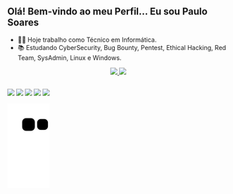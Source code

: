 ## Olá! Bem-vindo ao meu Perfil... Eu sou Paulo Soares

- 👨‍💻 Hoje trabalho como Técnico em Informática.
- 📚 Estudando CyberSecurity, Bug Bounty, Pentest, Ethical Hacking, Red Team, SysAdmin, Linux e Windows.


<div align="center">
  <a href="https://github.com/k4k4rot0">
  <img height="180em" src="https://github-readme-stats.vercel.app/api?username=k4k4rot0&show_icons=true&theme=dracula&include_all_commits=true&count_private=true"/>
  <img height="180em" src="https://github-readme-stats.vercel.app/api/top-langs/?username=k4k4rot0&layout=compact&langs_count=7&theme=dracula"/>
</div>
  
  
   ##
 
<div> 
  <a href="https://www.youtube.com/channel/UCXPV6lbDxQGoNPUOwB26H2w?sub_confirmation=1" target="_blank"><img src="https://img.shields.io/badge/YouTube-FF0000?style=for-the-badge&logo=youtube&logoColor=white" target="_blank"></a>
 <a href="http://t.me/k4k4rot0" target="_blank"><img src="https://img.shields.io/badge/Telegram-7289DA?style=for-the-badge&logo=Telegram&logoColor=white" target="_blank"></a> 
  <a href = "mailto:k4k4rot0@protonmail.com"><img src="https://img.shields.io/badge/-Protonmail-%23333?style=for-the-badge&logo=Protonmail&logoColor=white" target="_blank"></a>
  <a href="https://www.linkedin.com/in/k4k4rot0/" target="_blank"><img src="https://img.shields.io/badge/-LinkedIn-%230077B5?style=for-the-badge&logo=linkedin&logoColor=white" target="_blank"></a>
   <a href="https://www.linkedin.com/in/k4k4rot0/"><img src="https://img.shields.io/badge/-wordpress-%7d7769?style=for-the-badge&logo=wordpress&logoColor=white" target="_blank"></a>
 
  ![Snake animation](https://github.com/k4k4rot0/k4k4rot0/blob/output/github-contribution-grid-snake.svg)
                     
</div>
